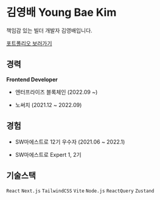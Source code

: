 # 김영배 Young Bae Kim

책임감 있는 빌더 개발자 김영배입니다.

[포트폴리오 보러가기](https://polished-pullover-a70.notion.site/b09992361eb44527af664be0ffc87401)

## 경력

**Frontend Developer**

- 엔터프라이즈 블록체인 (2022.09 ~)

- 노써치 (2021.12 ~ 2022.09)

## 경험

- SW마에스트로 12기 우수자 (2021.06 ~ 2022.1)

- SW마에스트로 Expert 1, 2기

## 기술스택

`React` `Next.js` `TailwindCSS` `Vite` `Node.js` `ReactQuery` `Zustand`
